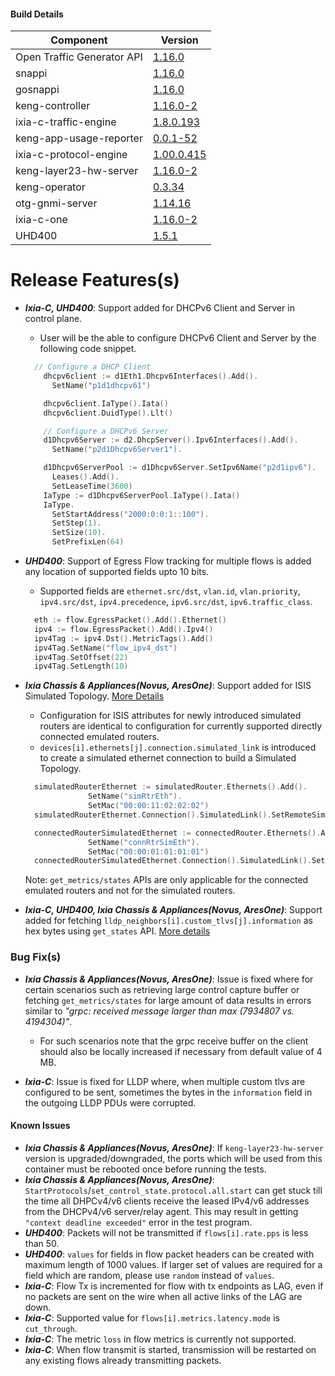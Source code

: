 #### Build Details

| Component                     | Version       |
|-------------------------------|---------------|
| Open Traffic Generator API    | [1.16.0](https://redocly.github.io/redoc/?url=https://raw.githubusercontent.com/open-traffic-generator/models/v1.16.0/artifacts/openapi.yaml)         |
| snappi                        | [1.16.0](https://pypi.org/project/snappi/1.16.0)        |
| gosnappi                      | [1.16.0](https://pkg.go.dev/github.com/open-traffic-generator/snappi/gosnappi@v1.16.0)        |
| keng-controller               | [1.16.0-2](https://github.com/orgs/open-traffic-generator/packages/container/package/keng-controller)    |
| ixia-c-traffic-engine         | [1.8.0.193](https://github.com/orgs/open-traffic-generator/packages/container/package/ixia-c-traffic-engine)       |
| keng-app-usage-reporter       | [0.0.1-52](https://github.com/orgs/open-traffic-generator/packages/container/package/keng-app-usage-reporter)      |
| ixia-c-protocol-engine        | [1.00.0.415](https://github.com/orgs/open-traffic-generator/packages/container/package/ixia-c-protocol-engine)    | 
| keng-layer23-hw-server        | [1.16.0-2](https://github.com/orgs/open-traffic-generator/packages/container/package/keng-layer23-hw-server)    |
| keng-operator                 | [0.3.34](https://github.com/orgs/open-traffic-generator/packages/container/package/keng-operator)        | 
| otg-gnmi-server               | [1.14.16](https://github.com/orgs/open-traffic-generator/packages/container/package/otg-gnmi-server)         |
| ixia-c-one                    | [1.16.0-2](https://github.com/orgs/open-traffic-generator/packages/container/package/ixia-c-one/)         |
| UHD400                        | [1.5.1](https://downloads.ixiacom.com/support/downloads_and_updates/public/UHD400/1.5/1.5.1/artifacts.tar)         |


# Release Features(s)

* <b><i>Ixia-C, UHD400</i></b>: Support added for DHCPv6 Client and Server in control plane.
  - User will be the able to configure DHCPv6 Client and Server by the following code snippet.
  ```go
    // Configure a DHCP Client
      dhcpv6client := d1Eth1.Dhcpv6Interfaces().Add().
        SetName("p1d1dhcpv61")

      dhcpv6client.IaType().Iata()
      dhcpv6client.DuidType().Llt()

      // Configure a DHCPv6 Server
      d1Dhcpv6Server := d2.DhcpServer().Ipv6Interfaces().Add().
        SetName("p2d1Dhcpv6Server1").

      d1Dhcpv6ServerPool := d1Dhcpv6Server.SetIpv6Name("p2d1ipv6").
        Leases().Add().
        SetLeaseTime(3600)
      IaType := d1Dhcpv6ServerPool.IaType().Iata()
      IaType.
        SetStartAddress("2000:0:0:1::100").
        SetStep(1).
        SetSize(10).
        SetPrefixLen(64) 
  ```

* <b><i>UHD400</i></b>: Support of Egress Flow tracking for multiple flows is added any location of supported fields upto 10 bits.
  - Supported fields are `ethernet.src/dst`, `vlan.id`, `vlan.priority`, `ipv4.src/dst`, `ipv4.precedence`, `ipv6.src/dst`, `ipv6.traffic_class`.
  ```go
    eth := flow.EgressPacket().Add().Ethernet()
    ipv4 := flow.EgressPacket().Add().Ipv4()
    ipv4Tag := ipv4.Dst().MetricTags().Add()
    ipv4Tag.SetName("flow_ipv4_dst")
    ipv4Tag.SetOffset(22)
    ipv4Tag.SetLength(10)
  ```

* <b><i>Ixia Chassis & Appliances(Novus, AresOne)</i></b>: Support added for ISIS Simulated Topology. [More Details](https://github.com/open-traffic-generator/models/pull/327)
  - Configuration for ISIS attributes for newly introduced simulated routers are identical to configuration for currently supported directly connected emulated routers.
  -  `devices[i].ethernets[j].connection.simulated_link`​ is introduced to create a simulated ethernet connection to build a Simulated Topology.
  ```go
    simulatedRouterEthernet := simulatedRouter.Ethernets().Add().
                SetName("simRtrEth").
                SetMac("00:00:11:02:02:02")
    simulatedRouterEthernet.Connection().SimulatedLink().SetRemoteSimulatedLink("connRtrSimEth")

    connectedRouterSimulatedEthernet := connectedRouter.Ethernets().Add().
                SetName("connRtrSimEth").
                SetMac("00:00:01:01:01:01")
    connectedRouterSimulatedEthernet.Connection().SimulatedLink().SetRemoteSimulatedLink("simRtrEth")
  ```
  Note: `get_metrics/states` APIs are only applicable for the connected emulated routers and not for the simulated routers.

* <b><i>Ixia-C, UHD400, Ixia Chassis & Appliances(Novus, AresOne)</i></b>: Support added for fetching `lldp_neighbors[i].custom_tlvs[j].information` as hex bytes using `get_states` API. [More details](https://github.com/open-traffic-generator/models/pull/392)
	
### Bug Fix(s)
* <b><i>Ixia Chassis & Appliances(Novus, AresOne)</i></b>: Issue is fixed where for certain scenarios such as retrieving large control capture buffer or fetching `get_metrics/states` for large amount of data results in errors similar to <i>"grpc: received message larger than max (7934807 vs. 4194304)"</i>. 
  - For such scenarios note that the grpc receive buffer on the client should also be locally increased if necessary from default value of 4 MB.

* <b><i>Ixia-C</i></b>: Issue is fixed for LLDP where, when multiple custom tlvs are configured to be sent, sometimes the bytes in the `information` field in the outgoing LLDP PDUs were corrupted.


#### Known Issues
* <b><i>Ixia Chassis & Appliances(Novus, AresOne)</i></b>: If `keng-layer23-hw-server` version is upgraded/downgraded, the ports which will be used from this container must be rebooted once before running the tests.
* <b><i>Ixia Chassis & Appliances(Novus, AresOne)</i></b>: `StartProtocols`/`set_control_state.protocol.all.start` can get stuck till the time all DHPCv4/v6 clients receive the leased IPv4/v6 addresses from the DHCPv4/v6 server/relay agent. This may result in getting `"context deadline exceeded"` error in the test program.
* <b><i>UHD400</i></b>: Packets will not be transmitted if `flows[i].rate.pps` is less than 50.
* <b><i>UHD400</i></b>: `values` for fields in flow packet headers can be created with maximum length of 1000 values. If larger set of values are required for a field which are random, please use `random` instead of `values`.
* <b><i>Ixia-C</i></b>: Flow Tx is incremented for flow with tx endpoints as LAG, even if no packets are sent on the wire when all active links of the LAG are down. 
* <b><i>Ixia-C</i></b>: Supported value for `flows[i].metrics.latency.mode` is `cut_through`.
* <b><i>Ixia-C</i></b>: The metric `loss` in flow metrics is currently not supported.
* <b><i>Ixia-C</i></b>: When flow transmit is started, transmission will be restarted on any existing flows already transmitting packets. 